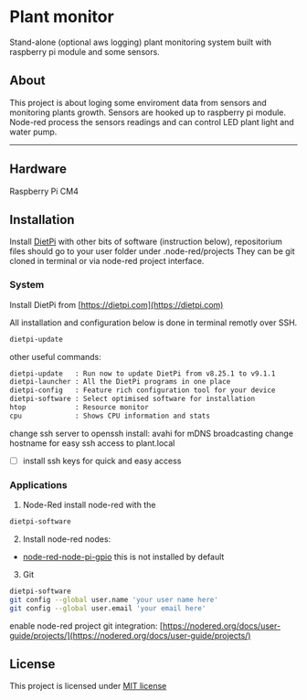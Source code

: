 Plant monitor
=============

Stand-alone (optional aws logging) plant monitoring system built with raspberry pi module and some sensors.

## About

This project is about loging some enviroment data from sensors and monitoring plants growth.
Sensors are hooked up to raspberry pi module. Node-red process the sensors readings and can control LED plant light and water pump.

---

## Hardware

Raspberry Pi CM4


## Installation
Install [DietPi](https://dietpi.com) with other bits of software (instruction below), repositorium files should go to your user folder under .node-red/projects They can be git cloned in terminal or via node-red project interface.

### System
Install DietPi from [https://dietpi.com](https://dietpi.com)

All installation and configuration below is done in terminal remotly over SSH.
```bash
dietpi-update
```
other useful commands:
```bash
dietpi-update   : Run now to update DietPi from v8.25.1 to v9.1.1
dietpi-launcher : All the DietPi programs in one place
dietpi-config   : Feature rich configuration tool for your device
dietpi-software : Select optimised software for installation
htop            : Resource monitor
cpu             : Shows CPU information and stats
```
change ssh server to openssh
install: avahi for mDNS broadcasting
change hostname for easy ssh access to plant.local
- [ ] install ssh keys for quick and easy access


### Applications
1. Node-Red
install node-red with the 
```bash
dietpi-software
```

2. Install node-red nodes:
  * [node-red-node-pi-gpio](https://flows.nodered.org/node/node-red-node-pi-gpio) this is not installed by default

3. Git
```bash
dietpi-software
git config --global user.name 'your user name here'
git config --global user.email 'your email here'
```

enable node-red project git integration:
[https://nodered.org/docs/user-guide/projects/](https://nodered.org/docs/user-guide/projects/)

## License
This project is licensed under [MIT license](http://opensource.org/licenses/mit-license.php)

